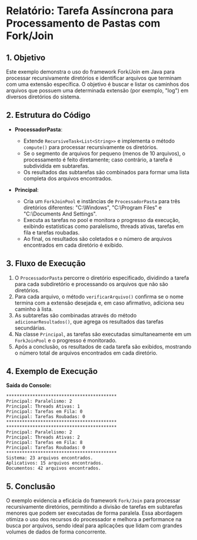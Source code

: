 # Relatório: Tarefa Assíncrona para Processamento de Pastas com Fork/Join

## 1. Objetivo
Este exemplo demonstra o uso do framework Fork/Join em Java para processar recursivamente diretórios e identificar arquivos que terminam com uma extensão específica. O objetivo é buscar e listar os caminhos dos arquivos que possuem uma determinada extensão (por exemplo, "log") em diversos diretórios do sistema.

## 2. Estrutura do Código
- **ProcessadorPasta**:  
  - Extende `RecursiveTask<List<String>>` e implementa o método `compute()` para processar recursivamente os diretórios.  
  - Se o segmento de arquivos for pequeno (menos de 10 arquivos), o processamento é feito diretamente; caso contrário, a tarefa é subdividida em subtarefas.  
  - Os resultados das subtarefas são combinados para formar uma lista completa dos arquivos encontrados.

- **Principal**:  
  - Cria um `ForkJoinPool` e instâncias de `ProcessadorPasta` para três diretórios diferentes: "C:\\Windows", "C:\\Program Files" e "C:\\Documents And Settings".  
  - Executa as tarefas no pool e monitora o progresso da execução, exibindo estatísticas como paralelismo, threads ativas, tarefas em fila e tarefas roubadas.  
  - Ao final, os resultados são coletados e o número de arquivos encontrados em cada diretório é exibido.

## 3. Fluxo de Execução
1. O `ProcessadorPasta` percorre o diretório especificado, dividindo a tarefa para cada subdiretório e processando os arquivos que não são diretórios.
2. Para cada arquivo, o método `verificarArquivo()` confirma se o nome termina com a extensão desejada e, em caso afirmativo, adiciona seu caminho à lista.
3. As subtarefas são combinadas através do método `adicionarResultados()`, que agrega os resultados das tarefas secundárias.
4. Na classe `Principal`, as tarefas são executadas simultaneamente em um `ForkJoinPool` e o progresso é monitorado.
5. Após a conclusão, os resultados de cada tarefa são exibidos, mostrando o número total de arquivos encontrados em cada diretório.

## 4. Exemplo de Execução
**Saída do Console:**
```text
******************************************
Principal: Paralelismo: 2
Principal: Threads Ativas: 1
Principal: Tarefas em Fila: 0
Principal: Tarefas Roubadas: 0
******************************************
******************************************
Principal: Paralelismo: 2
Principal: Threads Ativas: 2
Principal: Tarefas em Fila: 8
Principal: Tarefas Roubadas: 0
******************************************
Sistema: 23 arquivos encontrados.
Aplicativos: 15 arquivos encontrados.
Documentos: 42 arquivos encontrados.
```

## 5. Conclusão
O exemplo evidencia a eficácia do framework `Fork/Join` para processar recursivamente diretórios, permitindo a divisão de tarefas em subtarefas menores que podem ser executadas de forma paralela. Essa abordagem otimiza o uso dos recursos do processador e melhora a performance na busca por arquivos, sendo ideal para aplicações que lidam com grandes volumes de dados de forma concorrente.
